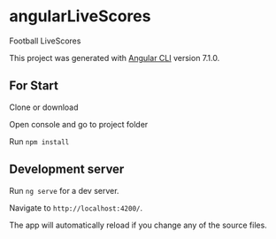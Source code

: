 # angularLiveScores

Football LiveScores

This project was generated with [Angular CLI](https://github.com/angular/angular-cli) version 7.1.0.

## For Start

Clone or download

Open console and go to project folder

Run `npm install`

## Development server

Run `ng serve` for a dev server. 

Navigate to `http://localhost:4200/`. 

The app will automatically reload if you change any of the source files.